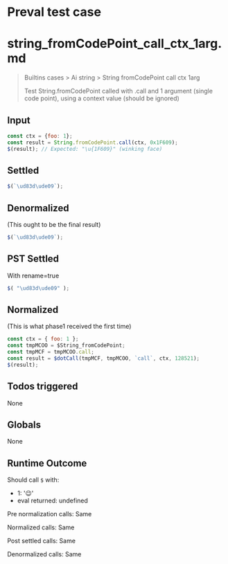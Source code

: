 # Preval test case

# string_fromCodePoint_call_ctx_1arg.md

> Builtins cases > Ai string > String fromCodePoint call ctx 1arg
>
> Test String.fromCodePoint called with .call and 1 argument (single code point), using a context value (should be ignored)

## Input

`````js filename=intro
const ctx = {foo: 1};
const result = String.fromCodePoint.call(ctx, 0x1F609);
$(result); // Expected: "\u{1F609}" (winking face)
`````


## Settled


`````js filename=intro
$(`\ud83d\ude09`);
`````


## Denormalized
(This ought to be the final result)

`````js filename=intro
$(`\ud83d\ude09`);
`````


## PST Settled
With rename=true

`````js filename=intro
$( "\ud83d\ude09" );
`````


## Normalized
(This is what phase1 received the first time)

`````js filename=intro
const ctx = { foo: 1 };
const tmpMCOO = $String_fromCodePoint;
const tmpMCF = tmpMCOO.call;
const result = $dotCall(tmpMCF, tmpMCOO, `call`, ctx, 128521);
$(result);
`````


## Todos triggered


None


## Globals


None


## Runtime Outcome


Should call `$` with:
 - 1: '😉'
 - eval returned: undefined

Pre normalization calls: Same

Normalized calls: Same

Post settled calls: Same

Denormalized calls: Same
